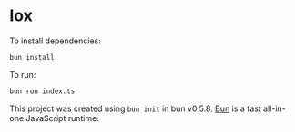 # lox

To install dependencies:

```bash
bun install
```

To run:

```bash
bun run index.ts
```

This project was created using `bun init` in bun v0.5.8. [Bun](https://bun.sh) is a fast all-in-one JavaScript runtime.
